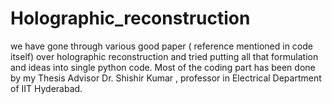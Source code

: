 # Holographic_reconstruction 
we have gone through various good paper ( reference mentioned in code itself) over holographic reconstruction and tried putting all that formulation and ideas into single python code.
Most of the coding part has been done by my Thesis Advisor Dr. Shishir Kumar , professor in Electrical Department of IIT Hyderabad.
